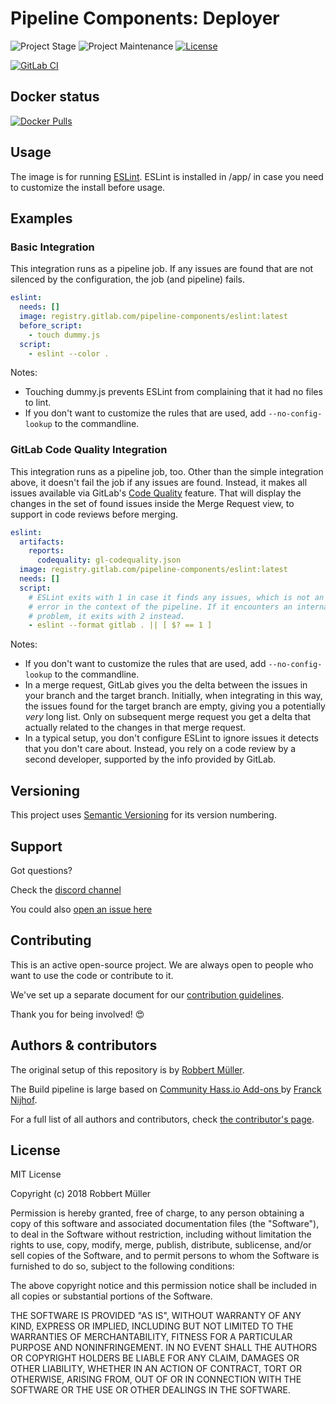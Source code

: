 # Pipeline Components: Deployer

![Project Stage][project-stage-shield]
![Project Maintenance][maintenance-shield]
[![License][license-shield]](LICENSE)

[![GitLab CI][gitlabci-shield]][gitlabci]

## Docker status

[![Docker Pulls][pulls-shield]][dockerhub]

## Usage

The image is for running [ESLint][eslint]. ESLint is installed in /app/ in case you need to customize the install before usage.

## Examples

### Basic Integration

This integration runs as a pipeline job. If any issues are found that are not
silenced by the configuration, the job (and pipeline) fails.

```yaml
eslint:
  needs: []
  image: registry.gitlab.com/pipeline-components/eslint:latest
  before_script:
    - touch dummy.js
  script:
    - eslint --color .
```

Notes:

* Touching dummy.js prevents ESLint from complaining that it had no files
  to lint.
* If you don't want to customize the rules that are used, add
  `--no-config-lookup` to the commandline.

### GitLab Code Quality Integration

This integration runs as a pipeline job, too. Other than the simple
integration above, it doesn't fail the job if any issues are found.
Instead, it makes all issues available via GitLab's
[Code Quality][gitlab-code-quality]
feature. That will display the changes in the set of found issues inside
the Merge Request view, to support in code reviews before merging.

```yaml
eslint:
  artifacts:
    reports:
      codequality: gl-codequality.json
  image: registry.gitlab.com/pipeline-components/eslint:latest
  needs: []
  script:
    # ESLint exits with 1 in case it finds any issues, which is not an
    # error in the context of the pipeline. If it encounters an internal
    # problem, it exits with 2 instead.
    - eslint --format gitlab . || [ $? == 1 ]
```

Notes:

* If you don't want to customize the rules that are used, add
  `--no-config-lookup` to the commandline.
* In a merge request, GitLab gives you the delta between the issues in
  your branch and the target branch. Initially, when integrating in this
  way, the issues found for the target branch are empty, giving you a
  potentially _very_ long list. Only on subsequent merge request you get
  a delta that actually related to the changes in that merge request.
* In a typical setup, you don't configure ESLint to ignore issues it
  detects that you don't care about. Instead, you rely on a code review
  by a second developer, supported by the info provided by GitLab.

## Versioning

This project uses [Semantic Versioning][semver] for its version numbering.

## Support

Got questions?

Check the [discord channel][discord]

You could also [open an issue here][issue]

## Contributing

This is an active open-source project. We are always open to people who want to
use the code or contribute to it.

We've set up a separate document for our [contribution guidelines](CONTRIBUTING.md).

Thank you for being involved! :heart_eyes:

## Authors & contributors

The original setup of this repository is by [Robbert Müller][mjrider].

The Build pipeline is large based on [Community Hass.io Add-ons
][hassio-addons] by [Franck Nijhof][frenck].

For a full list of all authors and contributors,
check [the contributor's page][contributors].

## License

MIT License

Copyright (c) 2018 Robbert Müller

Permission is hereby granted, free of charge, to any person obtaining a copy
of this software and associated documentation files (the "Software"), to deal
in the Software without restriction, including without limitation the rights
to use, copy, modify, merge, publish, distribute, sublicense, and/or sell
copies of the Software, and to permit persons to whom the Software is
furnished to do so, subject to the following conditions:

The above copyright notice and this permission notice shall be included in all
copies or substantial portions of the Software.

THE SOFTWARE IS PROVIDED "AS IS", WITHOUT WARRANTY OF ANY KIND, EXPRESS OR
IMPLIED, INCLUDING BUT NOT LIMITED TO THE WARRANTIES OF MERCHANTABILITY,
FITNESS FOR A PARTICULAR PURPOSE AND NONINFRINGEMENT. IN NO EVENT SHALL THE
AUTHORS OR COPYRIGHT HOLDERS BE LIABLE FOR ANY CLAIM, DAMAGES OR OTHER
LIABILITY, WHETHER IN AN ACTION OF CONTRACT, TORT OR OTHERWISE, ARISING FROM,
OUT OF OR IN CONNECTION WITH THE SOFTWARE OR THE USE OR OTHER DEALINGS IN THE
SOFTWARE.

[commits]: https://gitlab.com/pipeline-components/eslint/-/commits/main
[contributors]: https://gitlab.com/pipeline-components/eslint/-/graphs/main
[dockerhub]: https://hub.docker.com/r/pipelinecomponents/eslint
[license-shield]: https://img.shields.io/badge/License-MIT-green.svg
[mjrider]: https://gitlab.com/mjrider
[discord]: https://discord.gg/vhxWFfP
[gitlabci-shield]: https://img.shields.io/gitlab/pipeline/pipeline-components/eslint.svg
[gitlabci]: https://gitlab.com/pipeline-components/eslint/-/commits/main
[gitlab-code-quality]: https://docs.gitlab.com/ee/ci/testing/code_quality.html
[issue]: https://gitlab.com/pipeline-components/eslint/issues
[keepchangelog]: http://keepachangelog.com/en/1.0.0/
[maintenance-shield]: https://img.shields.io/maintenance/yes/2025.svg
[project-stage-shield]: https://img.shields.io/badge/project%20stage-production%20ready-brightgreen.svg
[pulls-shield]: https://img.shields.io/docker/pulls/pipelinecomponents/eslint.svg
[releases]: https://gitlab.com/pipeline-components/eslint/tags
[repository]: https://gitlab.com/pipeline-components/repository
[semver]: http://semver.org/spec/v2.0.0.html
[eslint]: https://eslint.org/

[frenck]: https://github.com/frenck
[hassio-addons]: https://github.com/hassio-addons
